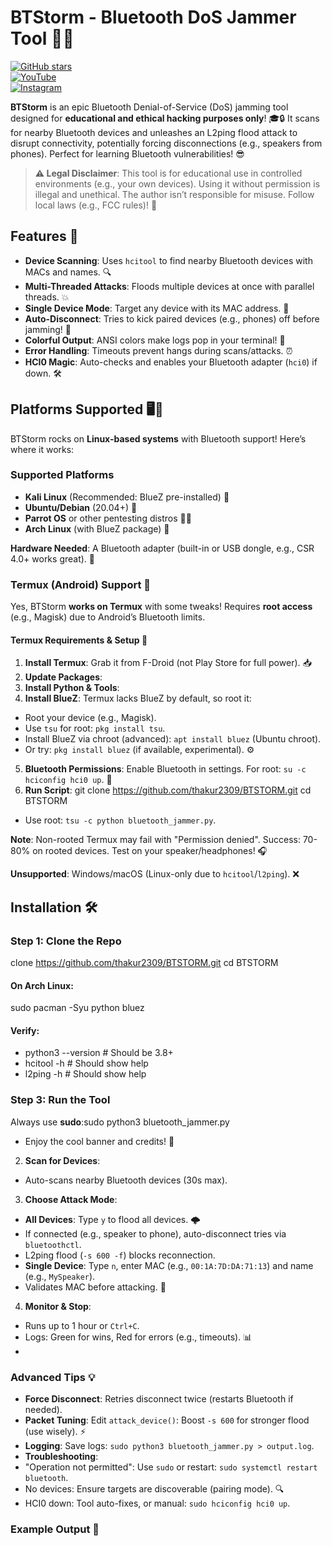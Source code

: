 # BTStorm - Bluetooth DoS Jammer Tool 🎉📡

[![GitHub stars](https://img.shields.io/github/stars/Thakur2309/BTStorm?style=social)](https://github.com/Thakur2309/BTStorm)  
[![YouTube](https://img.shields.io/badge/YouTube-Firewall%20Breaker-red)](https://www.youtube.com/@FirewallBreaker09)  
[![Instagram](https://img.shields.io/badge/Instagram-sudo_xploit-purple)](https://www.instagram.com/sudo_xploit?igsh=MWN0YWc3N2JyenhoNw==)

**BTStorm** is an epic Bluetooth Denial-of-Service (DoS) jamming tool designed for **educational and ethical hacking purposes only**! 🎓🔒 It scans for nearby Bluetooth devices and unleashes an L2ping flood attack to disrupt connectivity, potentially forcing disconnections (e.g., speakers from phones). Perfect for learning Bluetooth vulnerabilities! 😎

> **⚠️ Legal Disclaimer**: This tool is for educational use in controlled environments (e.g., your own devices). Using it without permission is illegal and unethical. The author isn’t responsible for misuse. Follow local laws (e.g., FCC rules)! 🚨

## Features 🌟
- **Device Scanning**: Uses `hcitool` to find nearby Bluetooth devices with MACs and names. 🔍
- **Multi-Threaded Attacks**: Floods multiple devices at once with parallel threads. 💥
- **Single Device Mode**: Target any device with its MAC address. 🎯
- **Auto-Disconnect**: Tries to kick paired devices (e.g., phones) off before jamming! 🚪
- **Colorful Output**: ANSI colors make logs pop in your terminal! 🌈
- **Error Handling**: Timeouts prevent hangs during scans/attacks. ⏰
- **HCI0 Magic**: Auto-checks and enables your Bluetooth adapter (`hci0`) if down. 🛠️

## Platforms Supported 🖥️📱
BTStorm rocks on **Linux-based systems** with Bluetooth support! Here’s where it works:

### Supported Platforms
- **Kali Linux** (Recommended: BlueZ pre-installed) 🐧
- **Ubuntu/Debian** (20.04+) 🌱
- **Parrot OS** or other pentesting distros 🕵️‍♂️
- **Arch Linux** (with BlueZ package) 🏹

**Hardware Needed**: A Bluetooth adapter (built-in or USB dongle, e.g., CSR 4.0+ works great). 🔌

### Termux (Android) Support 🤖
Yes, BTStorm **works on Termux** with some tweaks! Requires **root access** (e.g., Magisk) due to Android’s Bluetooth limits.

#### Termux Requirements & Setup 📲
1. **Install Termux**: Grab it from F-Droid (not Play Store for full power). 📥
2. **Update Packages**:
3. **Install Python & Tools**:
4. **Install BlueZ**: Termux lacks BlueZ by default, so root it:
- Root your device (e.g., Magisk).
- Use `tsu` for root: `pkg install tsu`.
- Install BlueZ via chroot (advanced): `apt install bluez` (Ubuntu chroot).
- Or try: `pkg install bluez` (if available, experimental). ⚙️
5. **Bluetooth Permissions**: Enable Bluetooth in settings. For root: `su -c hciconfig hci0 up`. 🔐
6. **Run Script**: git clone https://github.com/thakur2309/BTSTORM.git
cd BTSTORM

- Use root: `tsu -c python bluetooth_jammer.py`.

**Note**: Non-rooted Termux may fail with "Permission denied". Success: 70-80% on rooted devices. Test on your speaker/headphones! 🎧

**Unsupported**: Windows/macOS (Linux-only due to `hcitool`/`l2ping`). ❌

## Installation 🛠️

### Step 1: Clone the Repo
clone https://github.com/thakur2309/BTSTORM.git
cd BTSTORM

#### On Arch Linux:
sudo pacman -Syu python bluez

#### Verify:
- python3 --version  # Should be 3.8+
- hcitool -h         # Should show help
- l2ping -h          # Should show help

### Step 3: Run the Tool
Always use **sudo**:sudo python3 bluetooth_jammer.py


- Enjoy the cool banner and credits! 🎨

2. **Scan for Devices**:
- Auto-scans nearby Bluetooth devices (30s max).

3. **Choose Attack Mode**:
- **All Devices**: Type `y` to flood all devices. 🌩️
- If connected (e.g., speaker to phone), auto-disconnect tries via `bluetoothctl`.
- L2ping flood (`-s 600 -f`) blocks reconnection.
- **Single Device**: Type `n`, enter MAC (e.g., `00:1A:7D:DA:71:13`) and name (e.g., `MySpeaker`).
- Validates MAC before attacking. 🔧

4. **Monitor & Stop**:
- Runs up to 1 hour or `Ctrl+C`.
- Logs: Green for wins, Red for errors (e.g., timeouts). 📊
- 
### Advanced Tips 💡
- **Force Disconnect**: Retries disconnect twice (restarts Bluetooth if needed).
- **Packet Tuning**: Edit `attack_device()`: Boost `-s 600` for stronger flood (use wisely). ⚡
- **Logging**: Save logs: `sudo python3 bluetooth_jammer.py > output.log`.
- **Troubleshooting**:
- "Operation not permitted": Use `sudo` or restart: `sudo systemctl restart bluetooth`.
- No devices: Ensure targets are discoverable (pairing mode). 🔍
- HCI0 down: Tool auto-fixes, or manual: `sudo hciconfig hci0 up`.

### Example Output 🎥

